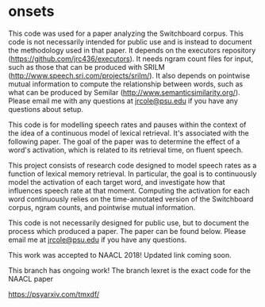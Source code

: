 # onsets
This code was used for a paper analyzing the Switchboard corpus. This code is not necessarily intended for public use and is instead to 
document the methodology used in that paper. It depends on the executors repository (https://github.com/jrc436/executors). It needs 
ngram count files for input, such as those that can be produced with SRILM (http://www.speech.sri.com/projects/srilm/). It also depends
on pointwise mutual information to compute the relationship between words, such as what can be produced by Semilar 
(http://www.semanticsimilarity.org/). 
Please email me with any questions at jrcole@psu.edu if you have any questions about setup. 

This code is for modelling speech rates and pauses within the context of the idea of a continuous model of lexical retrieval. It's
associated with the following paper. The goal of the paper was to determine the effect of a word's activation, which is related to 
its retrieval time, on fluent speech.

This project consists of research code designed to model speech rates as a function of lexical memory retrieval. In particular, the goal
is to continuously model the activation of each target word, and investigate how that influences speech rate at that moment. Computing
the activation for each word continuously relies on the time-annotated version of the Switchboard corpus, ngram counts, and pointwise
mutual information. 

This code is not necessarily designed for public use, but to document the process which produced a paper. The paper can be found below.
Please email me at jrcole@psu.edu if you have any questions.

This work was accepted to NAACL 2018! Updated link coming soon.

This branch has ongoing work! The branch lexret is the exact code for the NAACL paper

https://psyarxiv.com/tmxdf/
